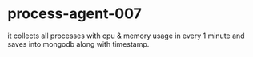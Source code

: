 # process-agent-007
it collects all processes with cpu &amp; memory usage in every 1 minute and saves into mongodb along with timestamp.

